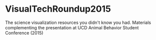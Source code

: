 # VisualTechRoundup2015
The science visualization resources you didn't know you had.  Materials complementing the presentation at UCD Animal Behavior Student Conference (2015)
